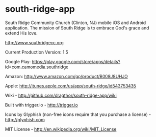 south-ridge-app
=================

South Ridge Community Church (Clinton, NJ) mobile iOS and Android application.  The mission of South Ridge is to embrace God's grace and extend His love.

http://www.southridgecc.org


Current Production Version: 1.5

Google Play:  https://play.google.com/store/apps/details?id=com.camomedia.southridge

Amazon: http://www.amazon.com/gp/product/B008J8UHJO

Apple: http://itunes.apple.com/us/app/south-ridge/id543753435


Wiki - http://github.com/dragthor/south-ridge-app/wiki

Built with trigger.io - http://trigger.io

Icons by Glyphish (non-free icons require that you purchase a license) - http://glyphish.com

MIT License - http://en.wikipedia.org/wiki/MIT_License
